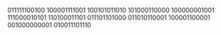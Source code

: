 011111100100
100001111001
100101011010
101000110000
100000001001
111000010101
110100011101
011101101000
011010110001
100001100001
001000000001
010011101110
